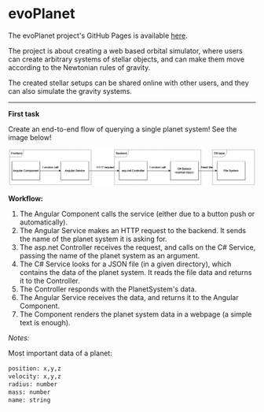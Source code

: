 # evoPlanet

The evoPlanet project's GitHub Pages is available [here](https://bbalage.github.io/).

The project is about creating a web based orbital simulator, where users can create arbitrary systems of stellar objects, and can make them move according to the Newtonian rules of gravity.

The created stellar setups can be shared online with other users, and they can also simulate the gravity systems.

---

**First task**

Create an end-to-end flow of querying a single planet system! See the image below!

![image](docs/first_slice.drawio.png)

**Workflow:**
1. The Angular Component calls the service (either due to a button push or automatically).
2. The Angular Service makes an HTTP request to the backend. It sends the name of the planet system it is asking for.
3. The asp.net Controller receives the request, and calls on the C# Service, passing the name of the planet system as
an argument.
4. The C# Service looks for a JSON file (in a given directory), which contains the data of the planet system. It reads
the file data and returns it to the Controller.
5. The Controller responds with the PlanetSystem's data.
6. The Angular Service receives the data, and returns it to the Angular Component.
7. The Component renders the planet system data in a webpage (a simple text is enough).

*Notes:*

Most important data of a planet:

```
position: x,y,z
velocity: x,y,z
radius: number
mass: number
name: string
```
